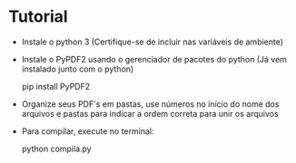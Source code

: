 # Tutorial

* Instale o python 3 (Certifique-se de incluir nas variáveis de ambiente)
* Instale o PyPDF2 usando o gerenciador de pacotes do python (Já vem instalado junto com o python)

  pip install PyPDF2
  
* Organize seus PDF's em pastas, use números no início do nome dos arquivos e pastas para indicar a ordem correta para unir os arquivos
* Para compilar, execute no terminal:

  python compila.py

